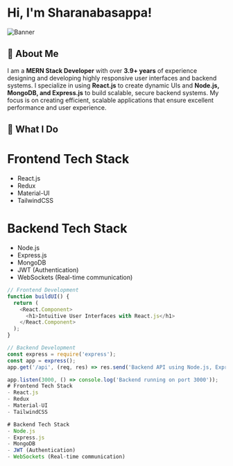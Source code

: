# Hi, I'm Sharanabasappa!  
![Banner](https://markovate.com/wp-content/uploads/2022/08/Top-10-Reasons-To-Choose-MERN-Stack-Development-For-Your-Next-Project_-1280x720px@2x-1280x720.png)<br/>

## 🚀 About Me
I am a **MERN Stack Developer** with over **3.9+ years** of experience designing and developing highly responsive user interfaces and backend systems. I specialize in using **React.js** to create dynamic UIs and **Node.js, MongoDB, and Express.js** to build scalable, secure backend systems. My focus is on creating efficient, scalable applications that ensure excellent performance and user experience.

## 🔧 What I Do

# Frontend Tech Stack
- React.js
- Redux
- Material-UI
- TailwindCSS

# Backend Tech Stack
- Node.js
- Express.js
- MongoDB
- JWT (Authentication)
- WebSockets (Real-time communication)


```js
// Frontend Development
function buildUI() {
  return (
    <React.Component>
      <h1>Intuitive User Interfaces with React.js</h1>
    </React.Component>
  );
}

// Backend Development
const express = require('express');
const app = express();
app.get('/api', (req, res) => res.send('Backend API using Node.js, Express.js'));

app.listen(3000, () => console.log('Backend running on port 3000'));
# Frontend Tech Stack
- React.js
- Redux
- Material-UI
- TailwindCSS

# Backend Tech Stack
- Node.js
- Express.js
- MongoDB
- JWT (Authentication)
- WebSockets (Real-time communication)
